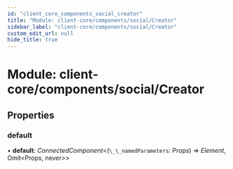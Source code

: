 ```yaml
---
id: "client_core_components_social_creator"
title: "Module: client-core/components/social/Creator"
sidebar_label: "client-core/components/social/Creator"
custom_edit_url: null
hide_title: true
---
```


# Module: client-core/components/social/Creator

## Properties

### default

• **default**: *ConnectedComponent*<(`\_\_namedParameters`: Props) => *Element*, Omit<Props, never\>\>
